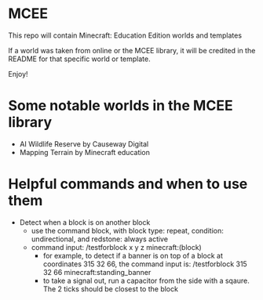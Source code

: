 # MCEE

This repo will contain Minecraft: Education Edition worlds and templates

If a world was taken from online or the MCEE library, it will be credited in the README for that specific world or template. 

Enjoy!

# Some notable worlds in the MCEE library
- AI Wildlife Reserve by Causeway Digital
- Mapping Terrain by Minecraft education

# Helpful commands and when to use them
- Detect when a block is on another block
    - use the command block, with block type: repeat, condition: undirectional, and redstone: always active
    - command input: /testforblock x y z minecraft:(block)
        - for example, to detect if a banner is on top of a block at coordinates 315 32 66, the command input is: /testforblock 315 32 66 minecraft:standing_banner
        - to take a signal out, run a capacitor from the side with a sqaure. The 2 ticks should be closest to the block
